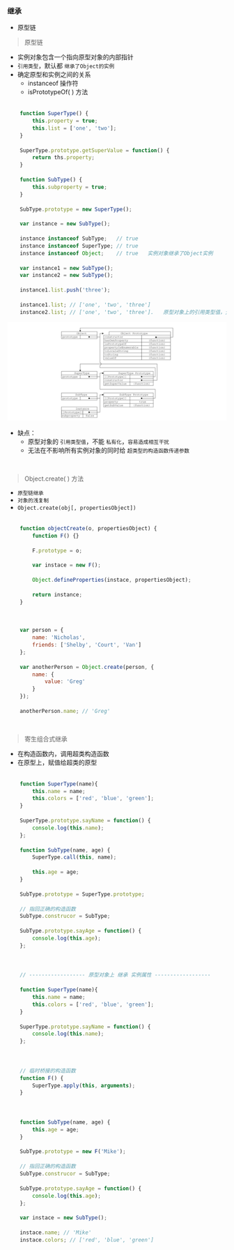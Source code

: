 ### 继承

- 原型链

> 原型链
- 实例对象包含一个指向原型对象的内部指针
- `引用类型`，默认都 `继承了Object的实例`
- 确定原型和实例之间的关系
    - instanceof 操作符
    - isPrototypeOf( ) 方法
```javascript

    function SuperType() {
        this.property = true;
        this.list = ['one', 'two'];
    }

    SuperType.prototype.getSuperValue = function() {
        return ths.property;
    }

    function SubType() {
        this.subproperty = true;
    }

    SubType.prototype = new SuperType();

    var instance = new SubType();

    instance instanceof SubType;   // true
    instance instanceof SuperType; // true
    instance instanceof Object;    // true   实例对象继承了Object实例

    var instance1 = new SubType();
    var instance2 = new SubType();

    instance1.list.push('three');

    instance1.list; // ['one', 'two', 'three']
    instance2.list; // ['one', 'two', 'three'].   原型对象上的引用类型值，无法私有化

```
![原型链](./prototypechain.png "原型链")
- 缺点：
    - 原型对象的 `引用类型值`，不能 `私有化`，`容易造成相互干扰`
    - 无法在不影响所有实例对象的同时给 `超类型的构造函数传递参数`

<br>

> Object.create( ) 方法

- `原型链继承`
- `对象的浅复制`
- `Object.create(obj[, propertiesObject])`
```javascript

    function objectCreate(o, propertiesObject) {
        function F() {}

        F.prototype = o;

        var instace = new F();

        Object.defineProperties(instace, propertiesObject);

        return instance;
    }

```
```javascript


    var person = {
        name: 'Nicholas',
        friends: ['Shelby', 'Court', 'Van']
    };

    var anotherPerson = Object.create(person, {
        name: {
            value: 'Greg'
        }
    });

    anotherPerson.name; // 'Greg'

```

<br>

> 寄生组合式继承

- 在构造函数内，调用超类构造函数
- 在原型上，赋值给超类的原型

```javascript

    function SuperType(name){
        this.name = name;
        this.colors = ['red', 'blue', 'green'];
    }

    SuperType.prototype.sayName = function() {
        console.log(this.name);
    };

    function SubType(name, age) {
        SuperType.call(this, name);

        this.age = age;
    }

    SubType.prototype = SuperType.prototype;

    // 指回正确的构造函数
    SubType.construcor = SubType;

    SubType.prototype.sayAge = function() {
        console.log(this.age);
    };



    // ------------------ 原型对象上 继承 实例属性 ------------------

    function SuperType(name){
        this.name = name;
        this.colors = ['red', 'blue', 'green'];
    }

    SuperType.prototype.sayName = function() {
        console.log(this.name);
    };



    // 临时桥接的构造函数
    function F() {
        SuperType.apply(this, arguments);
    }



    function SubType(name, age) {
        this.age = age;
    }

    SubType.prototype = new F('Mike');

    // 指回正确的构造函数
    SubType.construcor = SubType;

    SubType.prototype.sayAge = function() {
        console.log(this.age);
    };

    var instace = new SubType();

    instace.name; // 'Mike'
    instace.colors; // ['red', 'blue', 'green']

```
